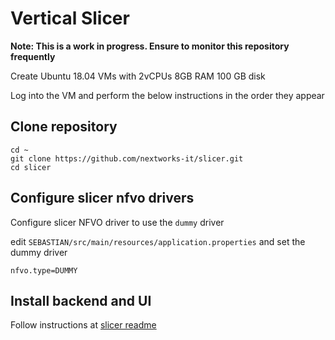 # Vertical Slicer

**Note: This is a work in progress. Ensure to monitor this repository frequently**

Create Ubuntu 18.04 VMs with 2vCPUs 8GB RAM 100 GB disk

Log into the VM and perform the below instructions in the order they appear

## Clone repository

```
cd ~
git clone https://github.com/nextworks-it/slicer.git
cd slicer
```

## Configure slicer nfvo drivers

Configure slicer NFVO driver to use the `dummy` driver

edit `SEBASTIAN/src/main/resources/application.properties` and set the dummy driver

```
nfvo.type=DUMMY
```

## Install backend and UI

Follow instructions at [slicer readme](https://github.com/nextworks-it/slicer/blob/master/README.md)
